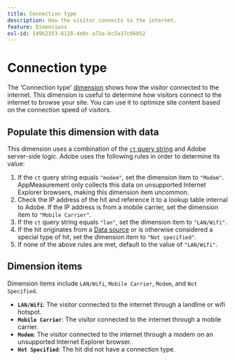 ```yaml
---
title: Connection type
description: How the visitor connects to the internet.
feature: Dimensions
exl-id: 149b2353-6128-4e0c-a73a-bc5a37c66b52
---
```

# Connection type

The 'Connection type' [dimension](overview.md) shows how the visitor connected to the internet. This dimension is useful to determine how visitors connect to the internet to browse your site. You can use it to optimize site content based on the connection speed of visitors.

## Populate this dimension with data

This dimension uses a combination of the [`ct` query string](/help/implement/validate/query-parameters.md) and Adobe server-side logic. Adobe uses the following rules in order to determine its value:

1. If the `ct` query string equals `"modem"`, set the dimension item to `"Modem"`. AppMeasurement only collects this data on unsupported Internet Explorer browsers, making this dimension item uncommon.
1. Check the IP address of the hit and reference it to a lookup table internal to Adobe. If the IP address is from a mobile carrier, set the dimension item to `"Mobile Carrier"`.
1. If the `ct` query string equals `"lan"`, set the dimension item to `"LAN/Wifi"`.
1. If the hit originates from a [Data source](/help/import/data-sources/overview.md) or is otherwise considered a special type of hit, set the dimension item to `"Not specified"`.
1. If none of the above rules are met, default to the value of `"LAN/Wifi"`.

## Dimension items

Dimension items include `LAN/Wifi`, `Mobile Carrier`, `Modem`, and `Not Specified`.

* **`LAN/Wifi`**: The visitor connected to the internet through a landline or wifi hotspot.
* **`Mobile Carrier`**: The visitor connected to the internet through a mobile carrier.
* **`Modem`**: The visitor connected to the internet through a modem on an unsupported Internet Explorer browser.
* **`Not Specified`**: The hit did not have a connection type.
